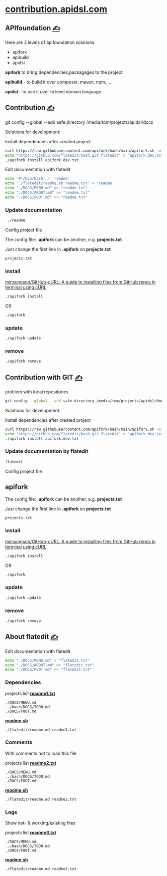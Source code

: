 
# [contribution.apidsl.com](https://contribution.apidsl.com/)



## APIfoundation [<span style='font-size:20px;'>&#x270D;</span>](https://github.com/apidsl/contribution/edit/main/MD/APIFOUNDATION.md)

Here are 3 levels of apifoundation solutions
+ apifork
+ apibuild
+ apidsl

**apifork** to bring dependencies,packagages to the project

**apibuild** - to build it over composer, maven, npm, ...

**apidsl** - to use it over hi level domain language 


## Contribution [<span style='font-size:20px;'>&#x270D;</span>](https://github.com/apidsl/contribution/edit/main/MD/CONTRIBUTION.md)

git config --global --add safe.directory /media/tom/projects/apidsl/docs

Solutions for development:

Install dependencies after created project
```bash
curl https://raw.githubusercontent.com/apifork/bash/main/apifork.sh -o apifork
echo "https://github.com/flatedit/bash.git flatedit" > "apifork.dev.txt"
./apifork install apifork.dev.txt
```

Edit documentation with flatedit
```bash
echo '#!/bin/bash' > 'readme'
echo './flatedit/readme.sh readme.txt' > 'readme'
echo "./DOCS/MENU.md" >> "readme.txt"
echo "./DOCS/ABOUT.md" >> "readme.txt"
echo "./DOCS/FOOT.md" >> "readme.txt"
```

### Update documentation

```bash
 ./readme
```

Config project file

The config file: **.apifork** can be another, e.g. **projects.txt**

Just change the first line in  **.apifork** on **projects.txt**
```bash
projects.txt
```


### install

[minsungson/GitHub-cURL: A guide to installing files from GitHub repos in terminal using cURL](https://github.com/minsungson/GitHub-cURL)

```bash
./apifork install
```
OR

```bash
./apifork
```

### update

```bash
./apifork update
```


### remove

```bash
./apifork remove
```


## Contribution with GIT [<span style='font-size:20px;'>&#x270D;</span>](https://github.com/inframonit/bash/edit/main/CONTRIBUTION/GIT.md)

problem with local repositories
```bash
git config --global --add safe.directory /media/tom/projects/apidsl/docs
```

Solutions for development:

Install dependencies after created project
```bash
curl https://raw.githubusercontent.com/apifork/bash/main/apifork.sh -o apifork
echo "https://github.com/flatedit/bash.git flatedit" > "apifork.dev.txt"
./apifork install apifork.dev.txt
```



### Update documentation by flatedit

```bash
flatedit
```

Config project file

## apifork

The config file: **.apifork** can be another, e.g. **projects.txt**

Just change the first line in  **.apifork** on **projects.txt**
```bash
projects.txt
```


### install

[minsungson/GitHub-cURL: A guide to installing files from GitHub repos in terminal using cURL](https://github.com/minsungson/GitHub-cURL)

```bash
./apifork install
```
OR

```bash
./apifork
```

### update

```bash
./apifork update
```


### remove

```bash
./apifork remove
```


## About flatedit [<span style='font-size:20px;'>&#x270D;</span>](https://github.com/apidsl/contribution/edit/main/MD/FLATEDIT.md)

Edit documentation with flatedit
```bash
echo "./DOCS/MENU.md" > "flatedit.txt"
echo "./DOCS/ABOUT.md" >> "flatedit.txt"
echo "./DOCS/FOOT.md" >> "flatedit.txt"
```

### Dependencies

projects list [**readme1.txt**](readme1.txt)
```
./DOCS/MENU.md
../bash/DOCS/TODO.md
./DOCS/FOOT.md
```
[**readme.sh**](readme.sh)
```bash
./flatedit/readme.md readme1.txt
```

### Comments

With comments not to load this file

projects list [**readme2.txt**](readme2.txt)
```
./DOCS/MENU.md
../bash/DOCS/TODO.md
./DOCS/FOOT.md
```
[**readme.sh**](readme.sh)
```bash
./flatedit/readme.md readme2.txt
```


### Logs

Show not- & working/existing files


projects list [**readme3.txt**](readme3.txt)
```
./DOCS/MENU.md
../bash/DOCS/TODO.md
./DOCS/FOOT.md
```
[**readme.sh**](readme.sh)
```bash
./flatedit/readme.md readme3.txt
```


